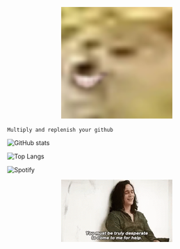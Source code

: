 <p align="center">
    <img src="res/doggo.png" width="256">

    Multiply and replenish your github
</p>

![GitHub stats](https://github-readme-stats.vercel.app/api?username=enter-opy&show_icons=true&theme=tokyonight)

![Top Langs](https://github-readme-stats.vercel.app/api/top-langs/?username=enter-opy&theme=tokyonight)

![Spotify](https://spotify-github-profile.vercel.app/api/view.svg?uid=bcgvqc145y8uw0a3zmri3eygw&cover_image=true&theme=novatorem&bar_color=53b14f&bar_color_cover=true)

<p align="center">
    <img src="res/loki.gif" width="256">
</p>